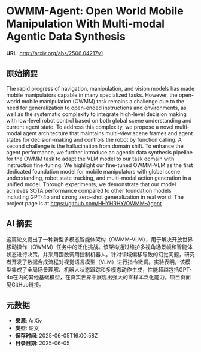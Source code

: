 # OWMM-Agent: Open World Mobile Manipulation With Multi-modal Agentic Data Synthesis

**URL**: http://arxiv.org/abs/2506.04217v1

## 原始摘要

The rapid progress of navigation, manipulation, and vision models has made
mobile manipulators capable in many specialized tasks. However, the open-world
mobile manipulation (OWMM) task remains a challenge due to the need for
generalization to open-ended instructions and environments, as well as the
systematic complexity to integrate high-level decision making with low-level
robot control based on both global scene understanding and current agent state.
To address this complexity, we propose a novel multi-modal agent architecture
that maintains multi-view scene frames and agent states for decision-making and
controls the robot by function calling. A second challenge is the hallucination
from domain shift. To enhance the agent performance, we further introduce an
agentic data synthesis pipeline for the OWMM task to adapt the VLM model to our
task domain with instruction fine-tuning. We highlight our fine-tuned OWMM-VLM
as the first dedicated foundation model for mobile manipulators with global
scene understanding, robot state tracking, and multi-modal action generation in
a unified model. Through experiments, we demonstrate that our model achieves
SOTA performance compared to other foundation models including GPT-4o and
strong zero-shot generalization in real world. The project page is at
https://github.com/HHYHRHY/OWMM-Agent


## AI 摘要

这篇论文提出了一种新型多模态智能体架构（OWMM-VLM），用于解决开放世界移动操作（OWMM）任务中的泛化挑战。该架构通过维护多视角场景帧和智能体状态进行决策，并采用函数调用控制机器人。针对领域偏移导致的幻觉问题，研究者开发了数据合成流程对视觉语言模型（VLM）进行指令微调。实验表明，该模型集成了全局场景理解、机器人状态跟踪和多模态动作生成，性能超越包括GPT-4o在内的其他基础模型，在真实世界中展现出强大的零样本泛化能力。项目页面见GitHub链接。

## 元数据

- **来源**: ArXiv
- **类型**: 论文
- **保存时间**: 2025-06-05T16:00:58Z
- **目录日期**: 2025-06-05
